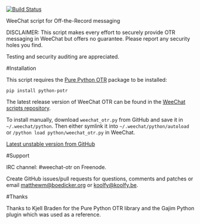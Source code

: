 [![Build Status](https://travis-ci.org/mmb/weechat-otr.png)](https://travis-ci.org/mmb/weechat-otr)

WeeChat script for Off-the-Record messaging

DISCLAIMER: This script makes every effort to securely provide OTR
messaging in WeeChat but offers no guarantee. Please report any security
holes you find.

Testing and security auditing are appreciated.

#Installation

This script requires the
[Pure Python OTR](https://github.com/afflux/pure-python-otr)
package to be installed:

```pip install python-potr```

The latest release version of WeeChat OTR can be found in the
[WeeChat scripts repository](http://www.weechat.org/scripts/source/otr.py.html/).

To install manually, download `weechat_otr.py` from GitHub and save it in
`~/.weechat/python`. Then either symlink it into
`~/.weechat/python/autoload` or `/python load python/weechat_otr.py`
in WeeChat.

[Latest unstable version from GitHub](https://raw.githubusercontent.com/mmb/weechat-otr/master/weechat_otr.py)

#Support

IRC channel: #weechat-otr on Freenode.

Create GitHub issues/pull requests for questions, comments and patches or
email matthewm@boedicker.org or koolfy@koolfy.be.

#Thanks

Thanks to Kjell Braden for the Pure Python OTR library and the Gajim
Python plugin which was used as a reference.
